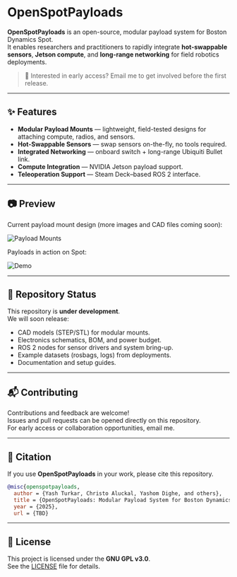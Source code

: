 # OpenSpotPayloads

**OpenSpotPayloads** is an open-source, modular payload system for Boston Dynamics Spot.  
It enables researchers and practitioners to rapidly integrate **hot-swappable sensors**, **Jetson compute**, and **long-range networking** for field robotics deployments.  

> 📩 Interested in early access? Email me to get involved before the first release.  

---

## ✨ Features
- **Modular Payload Mounts** — lightweight, field-tested designs for attaching compute, radios, and sensors.  
- **Hot-Swappable Sensors** — swap sensors on-the-fly, no tools required. 
- **Integrated Networking** — onboard switch + long-range Ubiquiti Bullet link.  
- **Compute Integration** — NVIDIA Jetson payload support.  
- **Teleoperation Support** — Steam Deck–based ROS 2 interface.  

---

## 📷 Preview
Current payload mount design (more images and CAD files coming soon):  

![Payload Mounts](./media/payloads.png)

Payloads in action on Spot:

![Demo](./media/real-world-demo.gif)


---

## 📂 Repository Status
This repository is **under development**.  
We will soon release:
- CAD models (STEP/STL) for modular mounts.  
- Electronics schematics, BOM, and power budget.  
- ROS 2 nodes for sensor drivers and system bring-up.  
- Example datasets (rosbags, logs) from deployments.  
- Documentation and setup guides.  

---



## 📬 Contributing
Contributions and feedback are welcome!  
Issues and pull requests can be opened directly on this repository.  
For early access or collaboration opportunities, email me.  

---

## 📝 Citation
If you use **OpenSpotPayloads** in your work, please cite this repository.  
```bibtex
@misc{openspotpayloads,
  author = {Yash Turkar, Christo Aluckal, Yashom Dighe, and others},
  title = {OpenSpotPayloads: Modular Payload System for Boston Dynamics Spot},
  year = {2025},
  url = {TBD}   
```

---

## 📜 License
This project is licensed under the **GNU GPL v3.0**.  
See the [LICENSE](LICENSE) file for details.  